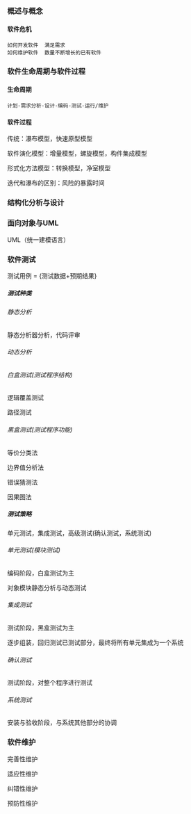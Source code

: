 ### 概述与概念

#### 软件危机

```
如何开发软件  满足需求
如何维护软件  数量不断增长的已有软件
```

### 软件生命周期与软件过程

#### 生命周期

```
计划-需求分析-设计-编码-测试-运行/维护
```

#### 软件过程

传统：瀑布模型，快速原型模型

软件演化模型：增量模型，螺旋模型，构件集成模型

形式化方法模型：转换模型，净室模型

迭代和瀑布的区别：风险的暴露时间



### 结构化分析与设计

### 面向对象与UML

UML（统一建模语言）





### 软件测试

测试用例 = {测试数据+预期结果}

##### 测试种类

###### 静态分析

静态分析器分析，代码评审

###### 动态分析

###### 白盒测试(测试程序结构) 

逻辑覆盖测试

路径测试

###### 黑盒测试(测试程序功能)

等价分类法

边界值分析法

错误猜测法

因果图法



##### 测试策略

单元测试，集成测试，高级测试(确认测试，系统测试)

###### 单元测试(模块测试)

编码阶段，白盒测试为主

对象模块静态分析与动态测试

###### 集成测试

测试阶段，黑盒测试为主

逐步组装，回归测试已测试部分，最终将所有单元集成为一个系统

###### 确认测试

测试阶段，对整个程序进行测试

###### 系统测试

安装与验收阶段，与系统其他部分的协调



### 软件维护

完善性维护

适应性维护

纠错性维护

预防性维护





